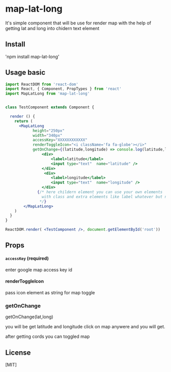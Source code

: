 # map-lat-long


It's simple component that will be use for render map with the help of getting lat and long into chidern text element

## Install

'npm install map-lat-long'

## Usage basic

```jsx
import ReactDOM from 'react-dom'
import React, { Component, PropTypes } from 'react'
import MapLatLong from 'map-lat-long'


class TestComponent extends Component {

  render () {
    return (
      <MapLatLong
		    height="250px"
		    width="340px"
		    accessKey="XXXXXXXXXXXX"
		    renderToggleIcon="<i className='fa fa-globe'></i>"
		    getOnChange={(latitude,longitude) => console.log(latitude,longitude)} >
			    <div>
			    	<label>latitude</label>
			    	<input type="text"  name="latitude" />
			    </div>
			     <div>
			     	<label>longitude</label>
			     	<input type="text"  name="longitude" />
			    </div>    
			  {/* here childern element you can use your own elements
			    with class and extra elements like label whatever but name must be latitude and longitude for there inputs elements
			   */}
  		</MapLatLong>
    )
  }
}

ReactDOM.render( <TestComponent />, document.getElementById('root'))
```


## Props

#### `accessKey` (required)

enter google map access key id 

#### renderToggleIcon 
pass icon element as string for map toggle 

### getOnChange

getOnChange(lat,long) 

you will be get latitude and longitude 
click on map anywere and you will get.

after getting cords you can toggled map 


## License
[MIT]